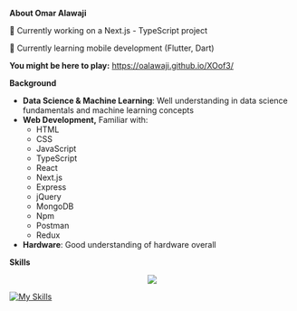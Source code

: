 **About Omar Alawaji**

🔭 Currently working on a Next.js - TypeScript project

🌱 Currently learning mobile development (Flutter, Dart)

**You might be here to play:** https://oalawaji.github.io/XOof3/

**Background**

<ul>
  <li><strong>Data Science & Machine Learning</strong>: Well understanding in data science fundamentals and machine learning concepts</li>
  <li><strong>Web Development,</strong> Familiar with:
    <ul>
      <li>HTML</li>
      <li>CSS</li>
      <li>JavaScript</li>
      <li>TypeScript</li>
      <li>React</li>
      <li>Next.js</li>
      <li>Express</li>
      <li>jQuery</li>
      <li>MongoDB</li>
      <li>Npm</li>
      <li>Postman</li>
      <li>Redux</li>
    </ul>
  </li>
  <li><strong>Hardware</strong>: Good understanding of hardware overall</li>
</ul>

**Skills**

<p align="center">
  <a href="https://skillicons.dev">
    <img src="https://skillicons.dev/icons?i=js,ts,html,css,py,tailwind,react,cs,c,java,express,firebase,git,github,jquery,mongodb,nextjs,npm,postgres,postman,redux,vscode,figma,ps" />
  </a>
</p>

[![My Skills](https://skillicons.dev)](https://skillicons.dev)
